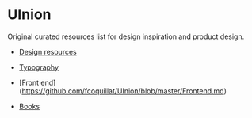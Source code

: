 # UInion
Original curated resources list for design inspiration and product design.

* [Design resources](https://github.com/fcoquillat/coquillator/blob/master/Design%20Resources.md)

* [Typography](https://github.com/fcoquillat/UInion/blob/master/Typography.md)

* [Front end] (https://github.com/fcoquillat/UInion/blob/master/Frontend.md)

* [Books](https://github.com/)
